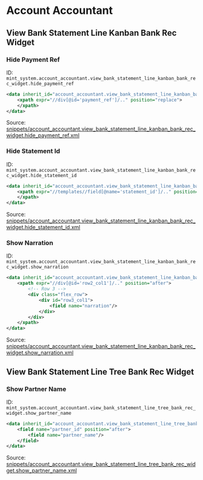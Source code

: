 # Account Accountant
## View Bank Statement Line Kanban Bank Rec Widget  
### Hide Payment Ref  
ID: `mint_system.account_accountant.view_bank_statement_line_kanban_bank_rec_widget.hide_payment_ref`  
```xml
<data inherit_id="account_accountant.view_bank_statement_line_kanban_bank_rec_widget" priority="50">
    <xpath expr="//div[@id='payment_ref']/.." position="replace">        
    </xpath>
</data>

```
Source: [snippets/account_accountant.view_bank_statement_line_kanban_bank_rec_widget.hide_payment_ref.xml](https://github.com/Mint-System/Odoo-Build/tree/16.0/snippets/account_accountant.view_bank_statement_line_kanban_bank_rec_widget.hide_payment_ref.xml)

### Hide Statement Id  
ID: `mint_system.account_accountant.view_bank_statement_line_kanban_bank_rec_widget.hide_statement_id`  
```xml
<data inherit_id="account_accountant.view_bank_statement_line_kanban_bank_rec_widget" priority="50">
    <xpath expr="//templates//field[@name='statement_id']/.." position="replace">        
    </xpath>
</data>

```
Source: [snippets/account_accountant.view_bank_statement_line_kanban_bank_rec_widget.hide_statement_id.xml](https://github.com/Mint-System/Odoo-Build/tree/16.0/snippets/account_accountant.view_bank_statement_line_kanban_bank_rec_widget.hide_statement_id.xml)

### Show Narration  
ID: `mint_system.account_accountant.view_bank_statement_line_kanban_bank_rec_widget.show_narration`  
```xml
<data inherit_id="account_accountant.view_bank_statement_line_kanban_bank_rec_widget" priority="50">
    <xpath expr="//div[@id='row2_col1']/.." position="after">
        <!-- Row 3 -->
        <div class="flex_row">
            <div id="row3_col1">
                <field name="narration"/>
            </div>
        </div>
    </xpath>
</data>

```
Source: [snippets/account_accountant.view_bank_statement_line_kanban_bank_rec_widget.show_narration.xml](https://github.com/Mint-System/Odoo-Build/tree/16.0/snippets/account_accountant.view_bank_statement_line_kanban_bank_rec_widget.show_narration.xml)

## View Bank Statement Line Tree Bank Rec Widget  
### Show Partner Name  
ID: `mint_system.account_accountant.view_bank_statement_line_tree_bank_rec_widget.show_partner_name`  
```xml
<data inherit_id="account_accountant.view_bank_statement_line_tree_bank_rec_widget" priority="50">
    <field name="partner_id" position="after">
        <field name="partner_name"/>
    </field>
</data>

```
Source: [snippets/account_accountant.view_bank_statement_line_tree_bank_rec_widget.show_partner_name.xml](https://github.com/Mint-System/Odoo-Build/tree/16.0/snippets/account_accountant.view_bank_statement_line_tree_bank_rec_widget.show_partner_name.xml)

